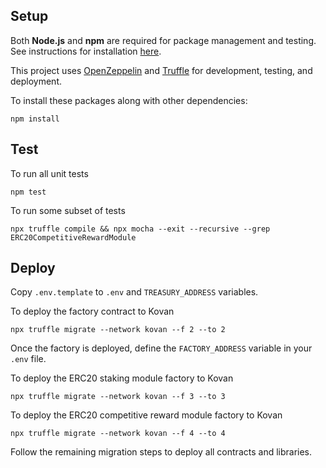 

## Setup

Both **Node.js** and **npm** are required for package management and testing. See instructions
for installation [here](https://docs.npmjs.com/downloading-and-installing-node-js-and-npm).

This project uses [OpenZeppelin](https://docs.openzeppelin.com/)
and [Truffle](https://www.trufflesuite.com/docs/truffle)
for development, testing, and deployment.

To install these packages along with other dependencies:
```
npm install
```


## Test

To run all unit tests
```
npm test
```

To run some subset of tests
```
npx truffle compile && npx mocha --exit --recursive --grep ERC20CompetitiveRewardModule
```


## Deploy

Copy `.env.template` to `.env` and `TREASURY_ADDRESS` variables.


To deploy the factory contract to Kovan
```
npx truffle migrate --network kovan --f 2 --to 2
```

Once the factory is deployed, define the `FACTORY_ADDRESS` variable in your `.env` file.


To deploy the ERC20 staking module factory to Kovan
```
npx truffle migrate --network kovan --f 3 --to 3
```


To deploy the ERC20 competitive reward module factory to Kovan
```
npx truffle migrate --network kovan --f 4 --to 4
```

Follow the remaining migration steps to deploy all contracts and libraries.
